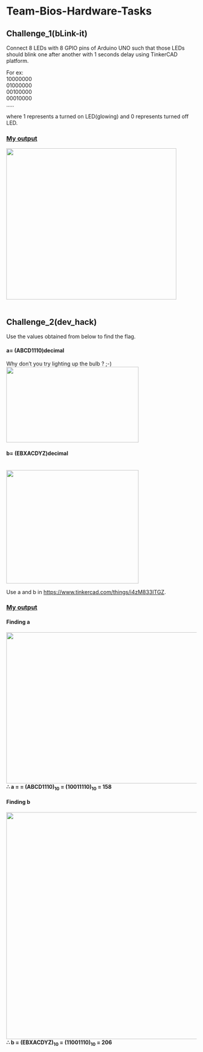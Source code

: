 # Team-Bios-Hardware-Tasks

<h2>Challenge_1(bLink-it)</h2>

Connect 8 LEDs with 8 GPIO pins of Arduino UNO such that those LEDs should blink one after another with 1 seconds delay using TinkerCAD platform.

For ex:<br>
10000000<br>
01000000<br>
00100000<br>
00010000<br>
…..

where 1 represents a turned on LED(glowing) and 0 represents turned off LED.
<br>
<h3><u>My output</u></h3>

<img src="https://user-images.githubusercontent.com/88976526/163660816-a530d886-6ce1-4744-a1ed-b41ee52f76c2.gif" width="450" height="400">
<br>
<br>
<h2>Challenge_2(dev_hack)</h2>
Use the values obtained from below to find the flag.

<h4>a= (ABCD1110)decimal</h4>

Why don’t you try lighting up the bulb ? ;-)
<img src="https://user-images.githubusercontent.com/88976526/163662570-7f4134c7-f894-4eb7-9a6c-2053cf4b356d.png" width="350" height="200">

<h4>b= (EBXACDYZ)decimal</h4><br>
<img src="https://user-images.githubusercontent.com/88976526/163662591-8667e2e7-a4cd-464d-a2f5-a3c3439036cc.png" width="350" height="300">

Use a and b in https://www.tinkercad.com/things/i4zM833ITGZ.

<h3><u>My output</u></h3>
<h4>Finding a</h4>
<img src="https://user-images.githubusercontent.com/88976526/163662870-02bab1a1-5b2b-473c-aff8-a74c9e45d62d.png" width="800" height="400">
<b>∴ a = = (ABCD1110)<sub>10</sub> = (10011110)<sub>10</sub> = 158</b><br>

<h4>Finding b</h4>
<img src="https://user-images.githubusercontent.com/88976526/163663555-a2f99bc5-6191-403b-a3ea-e6694faf1f69.png" width="900" height="600">
<b>∴ b = (EBXACDYZ)<sub>10</sub> = (11001110)<sub>10</sub> = 206</b>
